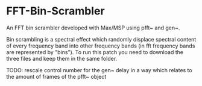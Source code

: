 # FFT-Bin-Scrambler
An FFT bin scrambler developed with Max/MSP using pfft~ and gen~.

Bin scrambling is a spectral effect which randomly displace spectral content of every frequency band into other frequency bands
(in fft frequency bands are represented by "bins").
To run this patch you need to download the three files and keep them in the same folder. 

TODO: 
rescale control number for the gen~ delay in a way which relates to the amount of frames of the pfft~ object
